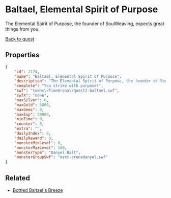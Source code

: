 # Baltael, Elemental Spirit of Purpose

The Elemental Spirit of Purpose, the founder of SoulWeaving, expects great things from you.

[Back to quest](../quests.md)

## Properties

```json
{
    "id": 2174,
    "name": "Baltael, Elemental Spirit of Purpose",
    "description": "The Elemental Spirit of Purpose, the founder of SoulWeaving, expects great things from you.",
    "complete": "You strike with purpose!",
    "swf": "towns\/TimeArena\/quest2-baltael.swf",
    "swfX": "none",
    "maxSilver": 0,
    "maxGold": 5000,
    "maxGems": 0,
    "maxExp": 50000,
    "minTime": 0,
    "counter": 0,
    "extra": "",
    "dailyIndex": 0,
    "dailyReward": 0,
    "monsterMinLevel": 0,
    "monsterMaxLevel": 100,
    "monsterType": "Danyel Balt",
    "monsterGroupSwf": "mset-arenadanyel.swf"
}
```

## Related

- [Bottled Baltael's Breeze](../items/22087-bottled-baltael-s-breeze.md)

